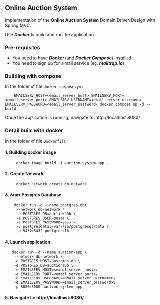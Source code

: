 ## Online Auction System

Implementation of the **Online Auction System** Domain Driven Design with Spring MVC.

Use ***Docker*** to build and run the application.

### Pre-requisites

- You need to have ***Docker*** (and ***Docker Compose***) installed
- You need to sign up for a mail service (eg. ***mailtrap.io***)

### Building with compose

In the folder of file `docker-compose.yml`:
```
    EMAILSERV_HOST=<email_server_host> EMAILSERV_PORT=<email_server_port> EMAILSERV_USERNAME=<email_server_username> EMAILSERV_PASSWORD=<email_server_password> docker compose up -d --build
```
Once the application is running, navigate to: http://localhost:8080/

### Detail build with docker
In the folder of file `Dockerfile`:
#### 1. Building docker image

```
     docker image build -t auction-system-app .
```

#### 2. Create Network

```
     docker network create db-network
```

#### 3. Start Postgres Database

```
    docker run -d --name postgres-db\
     --network db-network \
     -e POSTGRES_DB=auctionsDb \
     -e POSTGRES_USER=puser \
     -e POSTGRES_PASSWORD=pass \
     -v postgresdata:/var/lib/postgresql/data \
     -p 5432:5432 postgres:16
```

#### 4. Launch application

```
   docker run -d --name auction-app \
    --network db-network \
    -e POSTGRES_HOST=postgres-db \
    -e POSTGRES_DB=auctionsDb \
    -e EMAILSERV_HOST=<email_server_host>\
    -e EMAILSERV_PORT=<email_server_port>\
    -e EMAILSERV_USERNAME=<email_server_username>\
    -e EMAILSERV_PASSWORD=<email_server_password>\
    -p 8080:8080 auction-system-app
```
#### 5. Navigate to: http://localhost:8080/
